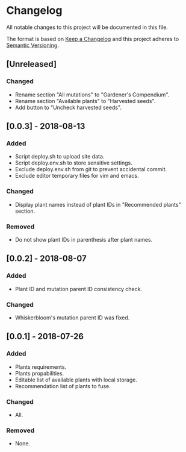 # Changelog
All notable changes to this project will be documented in this file.

The format is based on [Keep a Changelog](http://keepachangelog.com/en/1.0.0/)
and this project adheres to [Semantic Versioning](http://semver.org/spec/v2.0.0.html).

## [Unreleased]
### Changed
- Rename section "All mutations" to "Gardener's Compendium".
- Rename section "Available plants" to "Harvested seeds".
- Add button to "Uncheck harvested seeds".

## [0.0.3] - 2018-08-13
### Added
- Script deploy.sh to upload site data.
- Script deploy.env.sh to store sensitive settings.
- Exclude deploy.env.sh from git to prevent accidental commit.
- Exclude editor temporary files for vim and emacs.

### Changed
- Display plant names instead of plant IDs in "Recommended plants" section.

### Removed
- Do not show plant IDs in parenthesis after plant names.

## [0.0.2] - 2018-08-07
### Added
- Plant ID and mutation parent ID consistency check.

### Changed
- Whiskerbloom's mutation parent ID was fixed.

## [0.0.1] - 2018-07-26
### Added
- Plants requirements.
- Plants propabilities.
- Editable list of available plants with local storage.
- Recommendation list of plants to fuse.

### Changed
- All.

### Removed
- None.

